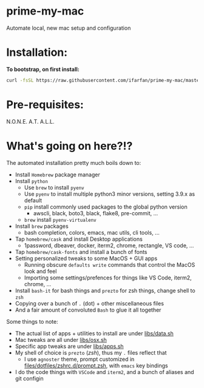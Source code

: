 # prime-my-mac
Automate local, new mac setup and configuration

# Installation:
**To bootstrap, on first install:**
```bash
curl -fsSL https://raw.githubusercontent.com/ifarfan/prime-my-mac/master/bootstrap.sh | bash
```

# Pre-requisites:
N.O.N.E.  A.T.   A.L.L.

# What's going on here?!?
The automated installation pretty much boils down to:

- Install `Homebrew` package manager
- Install `python`
    - Use `brew` to install `pyenv`
    - Use `pyenv` to install multiple python3 minor versions, setting 3.9.x as default
    - `pip` install commonly used packages to the global python version
        - awscli, black, boto3, black, flake8, pre-commit, ...
    - `brew` install `pyenv-virtualenv`
- Install `brew` packages
    - bash completion, colors, emacs, mac utils, cli tools, ...
- Tap `homebrew/cask` and install Desktop applications
    - 1password, dbeaver, docker, iterm2, chrome, rectangle, VS code, ...
- Tap `homebrew/cask-fonts` and install a bunch of fonts
- Setting personalized tweaks to some MacOS + GUI apps
    - Running obscure `defaults write` commands that control the MacOS look and feel
    - Importing some settings/prefences for things like VS Code, iterm2, chrome, ...
- Install `bash-it` for bash things and `prezto` for zsh things, change shell to `zsh`
- Copying over a bunch of `.` (dot) + other miscellaneous files
- And a fair amount of convoluted `Bash` to glue it all together


Some things to note:

- The actual list of apps + utilities to install are under [libs/data.sh](libs/data.sh)
- Mac tweaks are all under [libs/osx.sh](libs/osx.sh)
- Specific app tweaks are under [libs/apps.sh](libs/apps.sh)
- My shell of choice is `prezto` (*zsh*), thus my `.` files reflect that
    - I use `agnoster` theme, prompt customized in [files/dotfiles/zshrc.d/prompt.zsh](files/dotfiles/zshrc.d/prompt.zsh), with `emacs` key bindings
- I do the code things with `VSCode` and `iterm2`, and a bunch of aliases and git configin
